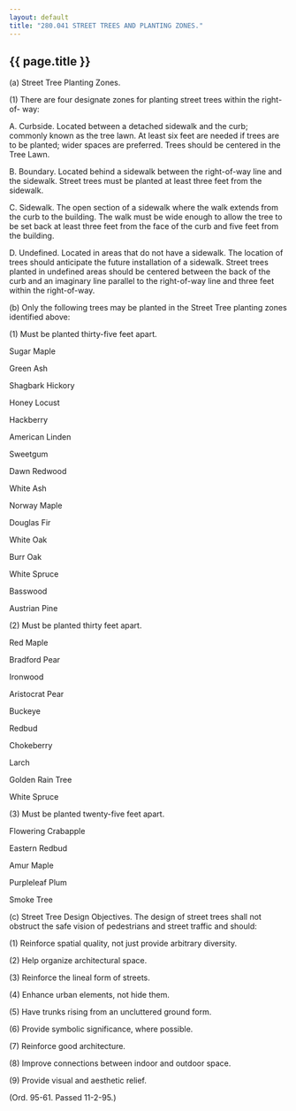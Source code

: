```yaml
---
layout: default 
title: "280.041 STREET TREES AND PLANTING ZONES."
---
```


{{ page.title }}
----------------

​(a) Street Tree Planting Zones.

​(1) There are four designate zones for planting street trees within the
right-of- way:

A. Curbside. Located between a detached sidewalk and the curb; commonly
known as the tree lawn. At least six feet are needed if trees are to be
planted; wider spaces are preferred. Trees should be centered in the
Tree Lawn.

B. Boundary. Located behind a sidewalk between the right-of-way line and
the sidewalk. Street trees must be planted at least three feet from the
sidewalk.

C. Sidewalk. The open section of a sidewalk where the walk extends from
the curb to the building. The walk must be wide enough to allow the tree
to be set back at least three feet from the face of the curb and five
feet from the building.

D. Undefined. Located in areas that do not have a sidewalk. The location
of trees should anticipate the future installation of a sidewalk. Street
trees planted in undefined areas should be centered between the back of
the curb and an imaginary line parallel to the right-of-way line and
three feet within the right-of-way.

​(b) Only the following trees may be planted in the Street Tree planting
zones identified above:

​(1) Must be planted thirty-five feet apart.

Sugar Maple

Green Ash

Shagbark Hickory

Honey Locust

Hackberry

American Linden

Sweetgum

Dawn Redwood

White Ash

Norway Maple

Douglas Fir

White Oak

Burr Oak

White Spruce

Basswood

Austrian Pine

​(2) Must be planted thirty feet apart.

Red Maple

Bradford Pear

Ironwood

Aristocrat Pear

Buckeye

Redbud

Chokeberry

Larch

Golden Rain Tree

White Spruce

​(3) Must be planted twenty-five feet apart.

Flowering Crabapple

Eastern Redbud

Amur Maple

Purpleleaf Plum

Smoke Tree

​(c) Street Tree Design Objectives. The design of street trees shall not
obstruct the safe vision of pedestrians and street traffic and should:

​(1) Reinforce spatial quality, not just provide arbitrary diversity.

​(2) Help organize architectural space.

​(3) Reinforce the lineal form of streets.

​(4) Enhance urban elements, not hide them.

​(5) Have trunks rising from an uncluttered ground form.

​(6) Provide symbolic significance, where possible.

​(7) Reinforce good architecture.

​(8) Improve connections between indoor and outdoor space.

​(9) Provide visual and aesthetic relief.

(Ord. 95-61. Passed 11-2-95.)
